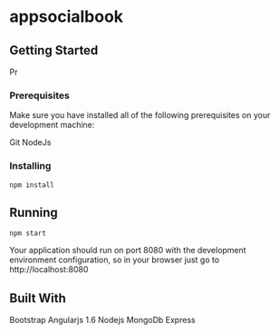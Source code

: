 # appsocialbook

## Getting Started

Pr

### Prerequisites

Make sure you have installed all of the following prerequisites on your development machine:

Git
NodeJs

### Installing
```
npm install
```

## Running
```
npm start
```

Your application should run on port 8080 with the development environment configuration, so in your browser just go to http://localhost:8080


## Built With
Bootstrap
Angularjs 1.6
Nodejs
MongoDb
Express